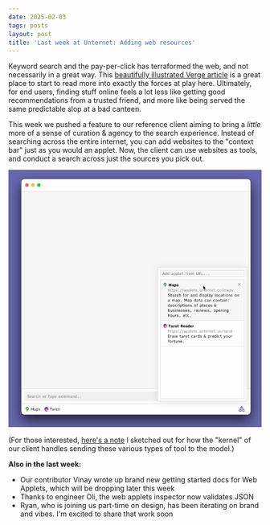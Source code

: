 ```yaml
---
date: 2025-02-03
tags: posts
layout: post
title: 'Last week at Unternet: Adding web resources'
---
```


Keyword search and the pay-per-click has terraformed the web, and not necessarily in a great way. This [beautifully illustrated Verge article](https://www.theverge.com/c/23998379/google-search-seo-algorithm-webpage-optimization) is a great place to start to read more into exactly the forces at play here. Ultimately, for end users, finding stuff online feels a lot less like getting good recommendations from a trusted friend, and more like being served the same predictable slop at a bad canteen.

This week we pushed a feature to our reference client aiming to bring a _little_ more of a sense of curation & agency to the search experience. Instead of searching across the entire internet, you can add websites to the "context bar" just as you would an applet. Now, the client can use websites as tools, and conduct a search across just the sources you pick out.

![A screen capture of the Unternet client, with the user adding two music publications as sources, then conducting a search for Australian bands to watch, and receiving text including links to the two publications](/assets/blog/2025-02-web-resources-demo.gif)

(For those interested, [here's a note](https://docs.unternet.co/s/4f1a7345-2654-418e-bb7a-ec081db8ef1c) I sketched out for how the "kernel" of our client handles sending these various types of tool to the model.)

**Also in the last week:**

- Our contributor Vinay wrote up brand new getting started docs for Web Applets, which will be dropping later this week
- Thanks to engineer Oli, the web applets inspector now validates JSON
- Ryan, who is joining us part-time on design, has been iterating on brand and vibes. I'm excited to share that work soon
